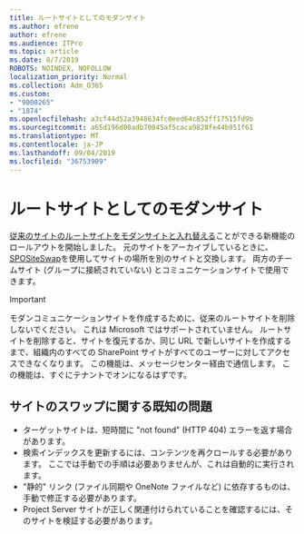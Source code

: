 ```yaml
---
title: ルートサイトとしてのモダンサイト
ms.author: efrene
author: efrene
ms.audience: ITPro
ms.topic: article
ms.date: 8/7/2019
ROBOTS: NOINDEX, NOFOLLOW
localization_priority: Normal
ms.collection: Adm_O365
ms.custom:
- "9000265"
- "1874"
ms.openlocfilehash: a3cf44d52a3948634fc0eed64c852ff17515fd9b
ms.sourcegitcommit: a65d196d00adb70045af5caca9828fe44b951f61
ms.translationtype: MT
ms.contentlocale: ja-JP
ms.lasthandoff: 09/04/2019
ms.locfileid: "36753909"
---
```

# <a name="modern-site-as-root-site"></a>ルートサイトとしてのモダンサイト

[従来のサイトのルートサイトをモダンサイトと入れ替える](https://docs.microsoft.com/sharepoint/modern-root-site)ことができる新機能のロールアウトを開始しました。 元のサイトをアーカイブしているときに、 [SPOSiteSwap](https://docs.microsoft.com/powershell/module/sharepoint-online/invoke-spositeswap?view=sharepoint-ps)を使用してサイトの場所を別のサイトと交換します。 両方のチームサイト (グループに接続されていない) とコミュニケーションサイトで使用できます。

>[!Important]
> モダンコミュニケーションサイトを作成するために、従来のルートサイトを削除しないでください。 これは Microsoft ではサポートされていません。 ルートサイトを削除すると、サイトを復元するか、同じ URL で新しいサイトを作成するまで、組織内のすべての SharePoint サイトがすべてのユーザーに対してアクセスできなくなります。 この機能は、メッセージセンター経由で通信します。 この機能は、すぐにテナントでオンになるはずです。

## <a name="known-issues-with-swapping-sites"></a>サイトのスワップに関する既知の問題
- ターゲットサイトは、短時間に "not found" (HTTP 404) エラーを返す場合があります。
- 検索インデックスを更新するには、コンテンツを再クロールする必要があります。 ここでは手動での手順は必要ありませんが、これは自動的に実行されます。
- "静的" リンク (ファイル同期や OneNote ファイルなど) に依存するものは、手動で修正する必要があります。
- Project Server サイトが正しく関連付けられていることを確認するには、そのサイトを検証する必要があります。 
